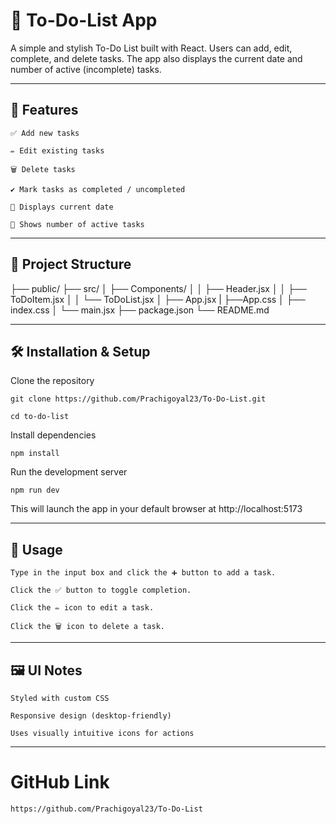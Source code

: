 # 📝 To-Do-List App

A simple and stylish To-Do List built with React. Users can add, edit, complete, and delete tasks. The app also displays the current date and number of active (incomplete) tasks.

---

## 🚀 Features

    ✅ Add new tasks

    ✏️ Edit existing tasks

    🗑 Delete tasks

    ✔ Mark tasks as completed / uncompleted

    📅 Displays current date

    🔢 Shows number of active tasks

---

## 📁 Project Structure


├── public/
├── src/
│   ├── Components/
│   │   ├── Header.jsx
│   │   ├── ToDoItem.jsx
│   │   └── ToDoList.jsx
│   ├── App.jsx
|   ├──App.css
│   ├── index.css
│   └── main.jsx
├── package.json
└── README.md

---

## 🛠️ Installation & Setup

Clone the repository

    git clone https://github.com/Prachigoyal23/To-Do-List.git

    cd to-do-list

Install dependencies

    npm install

Run the development server

    npm run dev

This will launch the app in your default browser at http://localhost:5173

---

## 🧾 Usage

    Type in the input box and click the ➕ button to add a task.

    Click the ✅ button to toggle completion.

    Click the ✏️ icon to edit a task.

    Click the 🗑 icon to delete a task.

---

## 🖼 UI Notes

    Styled with custom CSS

    Responsive design (desktop-friendly)

    Uses visually intuitive icons for actions

---

# GitHub Link
   ```bash
   https://github.com/Prachigoyal23/To-Do-List